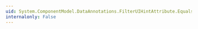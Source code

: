 ```yaml
---
uid: System.ComponentModel.DataAnnotations.FilterUIHintAttribute.Equals(System.Object)
internalonly: False
---
```

